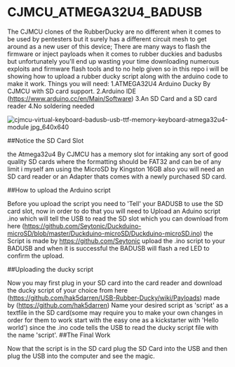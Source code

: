 # CJMCU_ATMEGA32U4_BADUSB
The CJMCU clones of the RubberDucky are no different when it comes to be used by pentesters but it surely has a different circuit mesh to get around as a new user of this device; There are many ways to flash the firmware or inject payloads when it comes to rubber duckies and badusbs but unfortunately you'll end up wasting your time downloading numerous exploits and firmware flash tools and to no help given so in this repo i will be showing how to upload a rubber ducky script along with the arduino code to make it work.
Things you will need:
1.ATMEGA32U4 Arduino Ducky By CJMCU with SD card support.
2.Arduino IDE (https://www.arduino.cc/en/Main/Software)
3.An SD Card and a SD card reader
4.No soldering needed

![cjmcu-virtual-keyboard-badusb-usb-ttf-memory-keyboard-atmega32u4-module jpg_640x640](https://user-images.githubusercontent.com/34340232/43675104-39aa9d88-97e7-11e8-884b-608997c0bbbb.jpg)


##Notice the SD Card Slot

the Atmega32u4 By CJMCU has a memory slot for intaking any sort of good quality SD cards where the formatting should be FAT32 and can be of any limit i myself am using the MicroSD by Kingston 16GB also you will need an SD card reader or an Adapter thats comes with a newly purchased SD card.

##How to upload the Arduino script

Before you upload the script you need to 'Tell' your BADUSB to use the SD card slot, now in order to do that you will need to Upload an Aduino script .ino which will tell the USB to read the SD slot which you can download from here (https://github.com/Seytonic/Duckduino-microSD/blob/master/Duckduino-microSD/Duckduino-microSD.ino) the Script is made by https://github.com/Seytonic 
upload the .ino script to your BADUSB and when it is successful the BADUSB will flash a red LED to confirm the upload.

##Uploading the ducky script

Now you may first plug in your SD card into the card reader and download the ducky script of your choice from here (https://github.com/hak5darren/USB-Rubber-Ducky/wiki/Payloads) made by (https://github.com/hak5darren) 
Name your desired script as 'script' as a textfile in the SD card(some may require you to make your own changes in order for them to work start with the easy one as a kickstarter with 'Hello world') since the .ino code tells the USB to read the ducky script file with the name 'script'.
##The Final Work

Now that the script is in the SD card plug the SD Card into the USB and then plug the USB into the computer and see the magic.

